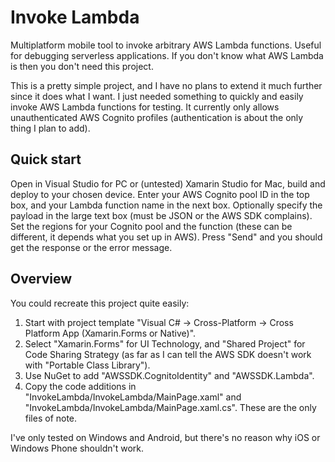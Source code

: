 # Invoke Lambda

Multiplatform mobile tool to invoke arbitrary AWS Lambda functions. Useful for debugging serverless applications. If you don't know what AWS Lambda is then you don't need this project.

This is a pretty simple project, and I have no plans to extend it much further since it does what I want. I just needed something to quickly and easily invoke AWS Lambda functions for testing. It currently only allows unauthenticated AWS Cognito profiles (authentication is about the only thing I plan to add).

## Quick start

Open in Visual Studio for PC or (untested) Xamarin Studio for Mac, build and deploy to your chosen device. Enter your AWS Cognito pool ID in the top box, and your Lambda function name in the next box. Optionally specify the payload in the large text box (must be JSON or the AWS SDK complains). Set the regions for your Cognito pool and the function (these can be different, it depends what you set up in AWS). Press "Send" and you should get the response or the error message.

## Overview

You could recreate this project quite easily:

1. Start with project template "Visual C# -> Cross-Platform -> Cross Platform App (Xamarin.Forms or Native)".
2. Select "Xamarin.Forms" for UI Technology, and "Shared Project" for Code Sharing Strategy (as far as I can tell the AWS SDK doesn't work with "Portable Class Library").
3. Use NuGet to add "AWSSDK.CognitoIdentity" and "AWSSDK.Lambda".
4. Copy the code additions in "InvokeLambda/InvokeLambda/MainPage.xaml" and "InvokeLambda/InvokeLambda/MainPage.xaml.cs". These are the only files of note.

I've only tested on Windows and Android, but there's no reason why iOS or Windows Phone shouldn't work.

